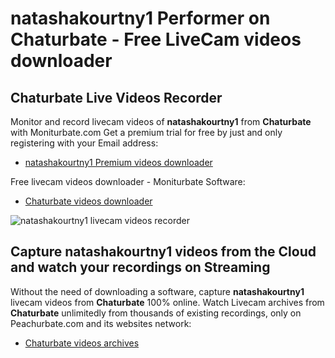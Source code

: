 # natashakourtny1 Performer on Chaturbate - Free LiveCam videos downloader

## Chaturbate Live Videos Recorder

Monitor and record livecam videos of **natashakourtny1** from **Chaturbate** with Moniturbate.com
Get a premium trial for free by just and only registering with your Email address:
* [natashakourtny1 Premium videos downloader](https://moniturbate.com/request-demo-licence-key.html)

Free livecam videos downloader - Moniturbate Software:
* [Chaturbate videos downloader](https://moniturbate.com/moniturbate-download-software.html)

![natashakourtny1 livecam videos recorder](https://peachurnet.com/templates/moniturbate-software.png)


## Capture natashakourtny1 videos from the Cloud and watch your recordings on Streaming

Without the need of downloading a software, capture **natashakourtny1** livecam videos from **Chaturbate** 100% online.
Watch Livecam archives from **Chaturbate** unlimitedly from thousands of existing recordings, only on Peachurbate.com and its websites network:
* [Chaturbate videos archives](https://peachurnet.com/)